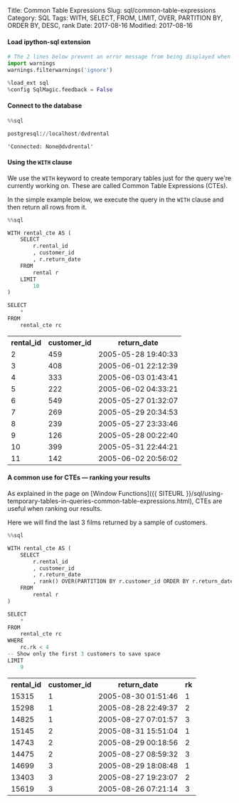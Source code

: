 Title: Common Table Expressions
Slug: sql/common-table-expressions
Category: SQL
Tags: WITH, SELECT, FROM, LIMIT, OVER, PARTITION BY, ORDER BY, DESC, rank
Date: 2017-08-16
Modified: 2017-08-16

#### Load ipython-sql extension


```python
# The 2 lines below prevent an error message from being displayed when we run %load_ext sql
import warnings
warnings.filterwarnings('ignore')

%load_ext sql
%config SqlMagic.feedback = False
```

#### Connect to the database


```python
%%sql

postgresql://localhost/dvdrental
```




    'Connected: None@dvdrental'



#### Using the `WITH` clause
We use the `WITH` keyword to create temporary tables just for the query we're currently working on. These are called Common Table Expressions (CTEs).

In the simple example below, we execute the query in the `WITH` clause and then return all rows from it.


```python
%%sql

WITH rental_cte AS (
    SELECT
        r.rental_id
        , customer_id
        , r.return_date
    FROM
        rental r
    LIMIT
        10
)

SELECT
    *
FROM
    rental_cte rc
```




<table>
    <tr>
        <th>rental_id</th>
        <th>customer_id</th>
        <th>return_date</th>
    </tr>
    <tr>
        <td>2</td>
        <td>459</td>
        <td>2005-05-28 19:40:33</td>
    </tr>
    <tr>
        <td>3</td>
        <td>408</td>
        <td>2005-06-01 22:12:39</td>
    </tr>
    <tr>
        <td>4</td>
        <td>333</td>
        <td>2005-06-03 01:43:41</td>
    </tr>
    <tr>
        <td>5</td>
        <td>222</td>
        <td>2005-06-02 04:33:21</td>
    </tr>
    <tr>
        <td>6</td>
        <td>549</td>
        <td>2005-05-27 01:32:07</td>
    </tr>
    <tr>
        <td>7</td>
        <td>269</td>
        <td>2005-05-29 20:34:53</td>
    </tr>
    <tr>
        <td>8</td>
        <td>239</td>
        <td>2005-05-27 23:33:46</td>
    </tr>
    <tr>
        <td>9</td>
        <td>126</td>
        <td>2005-05-28 00:22:40</td>
    </tr>
    <tr>
        <td>10</td>
        <td>399</td>
        <td>2005-05-31 22:44:21</td>
    </tr>
    <tr>
        <td>11</td>
        <td>142</td>
        <td>2005-06-02 20:56:02</td>
    </tr>
</table>



#### A common use for CTEs — ranking your results
As explained in the page on [Window Functions]({{ SITEURL }}/sql/using-temporary-tables-in-queries-common-table-expressions.html), CTEs are useful when ranking our results.

Here we will find the last 3 films returned by a sample of customers.


```python
%%sql

WITH rental_cte AS (
    SELECT
        r.rental_id
        , customer_id
        , r.return_date
        , rank() OVER(PARTITION BY r.customer_id ORDER BY r.return_date DESC) as rk
    FROM
        rental r
)

SELECT
    *
FROM
    rental_cte rc
WHERE
    rc.rk < 4
-- Show only the first 3 customers to save space
LIMIT
    9
```




<table>
    <tr>
        <th>rental_id</th>
        <th>customer_id</th>
        <th>return_date</th>
        <th>rk</th>
    </tr>
    <tr>
        <td>15315</td>
        <td>1</td>
        <td>2005-08-30 01:51:46</td>
        <td>1</td>
    </tr>
    <tr>
        <td>15298</td>
        <td>1</td>
        <td>2005-08-28 22:49:37</td>
        <td>2</td>
    </tr>
    <tr>
        <td>14825</td>
        <td>1</td>
        <td>2005-08-27 07:01:57</td>
        <td>3</td>
    </tr>
    <tr>
        <td>15145</td>
        <td>2</td>
        <td>2005-08-31 15:51:04</td>
        <td>1</td>
    </tr>
    <tr>
        <td>14743</td>
        <td>2</td>
        <td>2005-08-29 00:18:56</td>
        <td>2</td>
    </tr>
    <tr>
        <td>14475</td>
        <td>2</td>
        <td>2005-08-27 08:59:32</td>
        <td>3</td>
    </tr>
    <tr>
        <td>14699</td>
        <td>3</td>
        <td>2005-08-29 18:08:48</td>
        <td>1</td>
    </tr>
    <tr>
        <td>13403</td>
        <td>3</td>
        <td>2005-08-27 19:23:07</td>
        <td>2</td>
    </tr>
    <tr>
        <td>15619</td>
        <td>3</td>
        <td>2005-08-26 07:21:14</td>
        <td>3</td>
    </tr>
</table>
